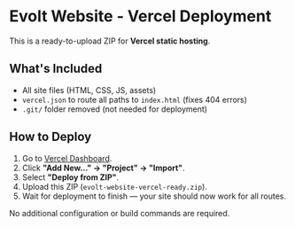 # Evolt Website - Vercel Deployment

This is a ready-to-upload ZIP for **Vercel static hosting**.

## What's Included
- All site files (HTML, CSS, JS, assets)
- `vercel.json` to route all paths to `index.html` (fixes 404 errors)
- `.git/` folder removed (not needed for deployment)

## How to Deploy
1. Go to [Vercel Dashboard](https://vercel.com/dashboard).
2. Click **"Add New..." → "Project" → "Import"**.
3. Select **"Deploy from ZIP"**.
4. Upload this ZIP (`evolt-website-vercel-ready.zip`).
5. Wait for deployment to finish — your site should now work for all routes.

No additional configuration or build commands are required.
